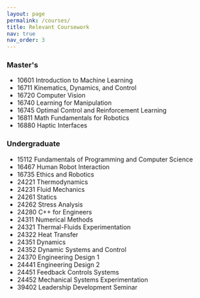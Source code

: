 ```yaml
---
layout: page
permalink: /courses/
title: Relevant Coursework
nav: true
nav_order: 3
---
```


### Master's ###
* 10601 Introduction to Machine Learning
* 16711 Kinematics, Dynamics, and Control
* 16720 Computer Vision
* 16740 Learning for Manipulation
* 16745 Optimal Control and Reinforcement Learning
* 16811 Math Fundamentals for Robotics
* 16880 Haptic Interfaces

### Undergraduate ###
* 15112 Fundamentals of Programming and Computer Science
* 16467 Human Robot Interaction
* 16735 Ethics and Robotics
* 24221 Thermodynamics
* 24231 Fluid Mechanics
* 24261 Statics
* 24262 Stress Analysis
* 24280 C++ for Engineers
* 24311 Numerical Methods
* 24321 Thermal-Fluids Experimentation
* 24322 Heat Transfer
* 24351 Dynamics
* 24352 Dynamic Systems and Control
* 24370 Engineering Design 1
* 24441 Engineering Design 2
* 24451 Feedback Controls Systems
* 24452 Mechanical Systems Experimentation
* 39402 Leadership Development Seminar